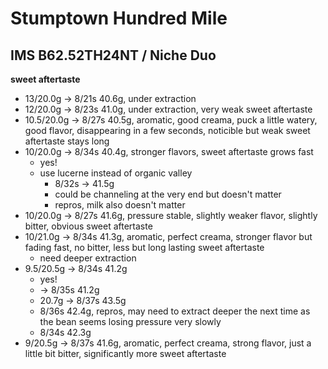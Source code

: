 # Stumptown Hundred Mile

## IMS B62.52TH24NT / Niche Duo

**sweet aftertaste**

- 13/20.0g -> 8/21s 40.6g, under extraction
- 12/20.0g -> 8/23s 41.0g, under extraction, very weak sweet aftertaste
- 10.5/20.0g -> 8/27s 40.5g, aromatic, good creama, puck a little watery, good flavor, disappearing in a few seconds, noticible but weak sweet aftertaste stays long
- 10/20.0g -> 8/34s 40.4g, stronger flavors, sweet aftertaste grows fast
  - yes!
  - use lucerne instead of organic valley
    - 8/32s -> 41.5g
    - could be channeling at the very end but doesn't matter
    - repros, milk also doesn't matter
- 10/20.0g -> 8/27s 41.6g, pressure stable, slightly weaker flavor, slightly bitter, obvious sweet aftertaste
- 10/21.0g -> 8/34s 41.3g, aromatic, perfect creama, stronger flavor but fading fast, no bitter, less but long lasting sweet aftertaste
  - need deeper extraction
- 9.5/20.5g -> 8/34s 41.2g
  - yes!
  - -> 8/35s 41.2g
  - 20.7g -> 8/37s 43.5g
  - 8/36s 42.4g, repros, may need to extract deeper the next time as the bean seems losing pressure very slowly
  - 8/34s 42.3g
- 9/20.5g -> 8/37s 41.6g, aromatic, perfect creama, strong flavor, just a little bit bitter, significantly more sweet aftertaste
